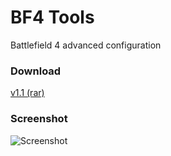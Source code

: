 # BF4 Tools
Battlefield 4 advanced configuration

### Download
[v1.1 (rar)](https://github.com/spixy/BF4-Tools/releases/download/1.1/BFtools.exe)


### Screenshot
![Screenshot](https://cloud.githubusercontent.com/assets/4542110/8761292/e231f584-2d49-11e5-9810-70d123bdd3b7.jpg)
